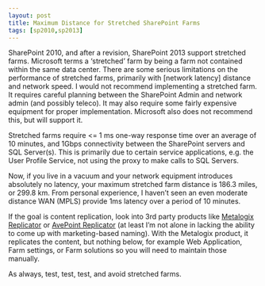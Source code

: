 ```yaml
---
layout: post
title: Maximum Distance for Stretched SharePoint Farms
tags: [sp2010,sp2013]
---
```


SharePoint 2010, and after a revision, SharePoint 2013 support stretched farms.  Microsoft terms a ‘stretched’ farm by being a farm not contained within the same data center. There are some serious limitations on the performance of stretched farms, primarily with [network latency] distance and network speed.  I would not recommend implementing a stretched farm.  It requires careful planning between the SharePoint Admin and network admin (and possibly teleco).  It may also require some fairly expensive equipment for proper implementation.  Microsoft also does not recommend this, but will support it.

Stretched farms require <= 1 ms one-way response time over an average of 10 minutes, and 1Gbps connectivity between the SharePoint servers and SQL Server(s).  This is primarily due to certain service applications, e.g. the User Profile Service, not using the proxy to make calls to SQL Servers.

Now, if you live in a vacuum and your network equipment introduces absolutely no latency, your maximum stretched farm distance is 186.3 miles, or 299.8 km.  From personal experience, I haven’t seen an even moderate distance WAN (MPLS) provide 1ms latency over a period of 10 minutes.

If the goal is content replication, look into 3rd party products like [Metalogix Replicator](http://www.metalogix.com/Products/Replicator/Replicator-for-SharePoint.aspx) or [AvePoint Replicator](http://www.avepoint.com/sharepoint-replication-docave/) (at least I’m not alone in lacking the ability to come up with marketing-based naming).  With the Metalogix product, it replicates the content, but nothing below, for example Web Application, Farm settings, or Farm solutions so you will need to maintain those manually.

As always, test, test, test, and avoid stretched farms.